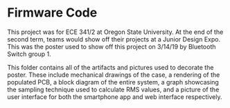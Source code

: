# Firmware Code

This project was for ECE 341/2 at Oregon State University. At the end of the second term, teams would show off their projects at a Junior Design Expo. This was the poster used to show off this project on 3/14/19 by Bluetooth Switch group 1.

This folder contains all of the artifacts and pictures used to decorate the poster. These include mechanical drawings of the case, a rendering of the populated PCB, a block diagram of the entire system, a graph showcasing the sampling technique used to calculate RMS values, and a picture of the user interface for both the smartphone app and web interface respectively.

